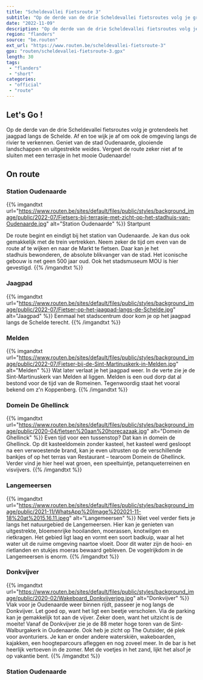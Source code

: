 ```yaml
---
title: "Scheldevallei Fietsroute 3"
subtitle: "Op de derde van de drie Scheldevallei fietsroutes volg je grotendeels het jaagpad langs de Schelde"
date: "2022-11-09"
description: "Op de derde van de drie Scheldevallei fietsroutes volg je grotendeels het jaagpad langs de Schelde"
region: "flanders"
source: "be.routen"
ext_url: "https://www.routen.be/scheldevallei-fietsroute-3"
gpx: "routen/scheldevallei-fietsroute-3.gpx"
length: 30
tags:
 - "flanders"
 - "short"
categories:
 - "official"
 - "route"
---
```


## Let's Go ! 

Op de derde van de drie Scheldevallei fietsroutes volg je grotendeels het jaagpad langs de Schelde. Af en toe wijk je af om ook de omgeving langs de rivier te verkennen. Geniet van de stad Oudenaarde, glooiende landschappen en uitgestrekte weides. Vergeet de route zeker niet af te sluiten met een terrasje in het mooie Oudenaarde!

## On route

### Station Oudenaarde

{{% imgandtxt url="https://www.routen.be/sites/default/files/public/styles/background_image/public/2022-07/Fietsers-bij-terrasje-met-zicht-op-het-stadhuis-van-Oudenaarde.jpg" alt="Station Oudenaarde" %}}
Startpunt

De route begint en eindigt bij het station van Oudenaarde. Je kan dus ook gemakkelijk met de trein vertrekken. Neem zeker de tijd om even van de route af te wijken en naar de Markt te fietsen. Daar kan je het stadhuis bewonderen, de absolute blikvanger van de stad. Het iconische gebouw is net geen 500 jaar oud. Ook het stadsmuseum MOU is hier gevestigd.
{{% /imgandtxt %}}

### Jaagpad

{{% imgandtxt url="https://www.routen.be/sites/default/files/public/styles/background_image/public/2022-07/Fietser-op-het-jaagpad-langs-de-Schelde.jpg" alt="Jaagpad" %}}
Eenmaal het stadscentrum door kom je op het jaagpad langs de Schelde terecht.
{{% /imgandtxt %}}

### Melden

{{% imgandtxt url="https://www.routen.be/sites/default/files/public/styles/background_image/public/2022-07/Fietser-bij-de-Sint-Martinuskerk-in-Melden.jpg" alt="Melden" %}}
Wat later verlaat je het jaagpad weer. In de verte zie je de Sint-Martinuskerk van Melden al liggen. Melden is een oud dorp dat al bestond voor de tijd van de Romeinen. Tegenwoordig staat het vooral bekend om z'n Koppenberg.
{{% /imgandtxt %}}

### Domein De Ghellinck

{{% imgandtxt url="https://www.routen.be/sites/default/files/public/styles/background_image/public/2020-04/fietsen%20aan%20horecazaak.jpg" alt="Domein de Ghellinck" %}}
Even tijd voor een tussenstop? Dat kan in domein de Ghellinck. Op dit kasteeldomein zonder kasteel, het kasteel werd gesloopt na een verwoestende brand, kan je even uitrusten op de verschillende bankjes of op het terras van Restaurant – tearoom Domein de Ghellinck. Verder vind je hier heel wat groen, een speeltuintje, petanqueterreinen en visvijvers.
{{% /imgandtxt %}}

### Langemeersen

{{% imgandtxt url="https://www.routen.be/sites/default/files/public/styles/background_image/public/2021-11/WhatsApp%20Image%202021-11-18%20at%2015.16.11.jpeg" alt="Langemeersen" %}}
Niet veel verder fiets je langs het natuurgebied de Langemeersen. Hier kan je genieten van uitgestrekte, bloemenrijke hooilanden, moerassen, knotwilgen en rietkragen. Het gebied ligt laag en vormt een soort badkuip, waar al het water uit de ruime omgeving naartoe vloeit. Door dit water zijn de hooi- en rietlanden en stukjes moeras bewaard gebleven. De vogelrijkdom in de Langemeersen is enorm.
{{% /imgandtxt %}}

### Donkvijver

{{% imgandtxt url="https://www.routen.be/sites/default/files/public/styles/background_image/public/2020-02/Wakeboard_Donkvijverjpg.jpg" alt="Donkvijver" %}}
Vlak voor je Oudenaarde weer binnen rijdt, passeer je nog langs de Donkvijver. Let goed op, want het ligt een beetje verscholen. Via de parking kan je gemakkelijk tot aan de vijver. Zeker doen, want het uitzicht is de moeite! Vanaf de Donkvijver zie je de 88 meter hoge toren van de Sint-Walburgakerk in Oudenaarde. Ook heb je zicht op The Outsider, dé plek voor avonturiers. Je kan er onder andere waterskiën, wakeboarden, kajakken, een hoogteparcours afleggen en nog zoveel meer. In de bar is het heerlijk vertoeven in de zomer. Met de voetjes in het zand, lijkt het alsof je op vakantie bent.
{{% /imgandtxt %}}

### Station Oudenaarde


